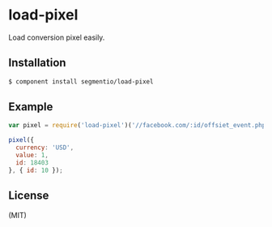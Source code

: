 
# load-pixel

  Load conversion pixel easily.

## Installation

```bash
$ component install segmentio/load-pixel
```

## Example

```js
var pixel = require('load-pixel')('//facebook.com/:id/offsiet_event.php');

pixel({
  currency: 'USD',
  value: 1,
  id: 18403
}, { id: 10 });
```

## License

  (MIT)

